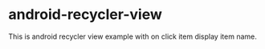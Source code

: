 # android-recycler-view
This is android recycler view example with on click item display item name.

